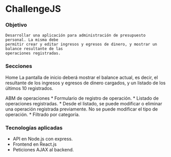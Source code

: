 # ChallengeJS

### Objetivo
```
Desarrollar una aplicación para administración de presupuesto personal. La misma debe
permitir crear y editar ingresos y egresos de dinero, y mostrar un balance resultante de las
operaciones registradas.
```

### Secciones

  Home
    La pantalla de inicio deberá mostrar el balance actual, es decir, el resultante de los ingresos 
    y egresos de dinero cargados, y un listado de los últimos 10 registrados.
  
  ABM de operaciones
    * Formulario de registro de operación.
    * Listado de operaciones registradas.
    * Desde el listado, se puede modificar o eliminar una operación registrada previamente. 
      No se puede modificar el tipo de operación.
    * Filtrado por categoría.

### Tecnologías aplicadas
  * API en Node.js con express.
  * Frontend en React.js
  * Peticiones AJAX al backend.
